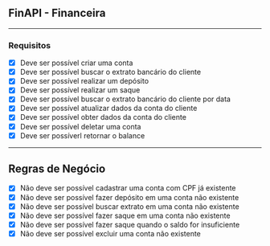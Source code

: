 ## FinAPI - Financeira

---

### Requisitos

-   [x] Deve ser possível criar uma conta
-   [x] Deve ser possível buscar o extrato bancário do cliente
-   [x] Deve ser possível realizar um depósito
-   [x] Deve ser possível realizar um saque
-   [x] Deve ser possível buscar o extrato bancário do cliente por data
-   [x] Deve ser possível atualizar dados da conta do cliente
-   [x] Deve ser possível obter dados da conta do cliente
-   [x] Deve ser possível deletar uma conta
-   [x] Deve ser possíverl retornar o balance

---

## Regras de Negócio

-   [x] Não deve ser possível cadastrar uma conta com CPF já existente
-   [x] Não deve ser possível fazer depósito em uma conta não existente
-   [x] Não deve ser possível buscar extrato em uma conta não existente
-   [x] Não deve ser possível fazer saque em uma conta não existente
-   [x] Não deve ser possível fazer saque quando o saldo for insuficiente
-   [x] Não deve ser possível excluir uma conta não existente
